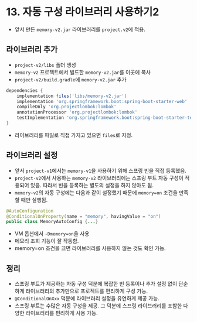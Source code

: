 # 13. 자동 구성 라이브러리 사용하기2
- 앞서 만든 `memory-v2.jar` 라이브러리를 `project.v2`에 적용.

## 라이브러리 추가
- `project-v2/libs` 폴더 생성
- `memory-v2` 프로젝트에서 빌드한 `memory-v2.jar`를 이곳에 복사
- `project-v2/build.gradle`에 `memory-v2.jar` 추가
```groovy
dependencies {
    implementation files('libs/memory-v2.jar')
    implementation 'org.springframework.boot:spring-boot-starter-web'
    compileOnly 'org.projectlombok:lombok'
    annotationProcessor 'org.projectlombok:lombok'
    testImplementation 'org.springframework.boot:spring-boot-starter-test'
}
```
- 라이브러리를 파일로 직접 가지고 있으면 `files`로 지정.

## 라이브러리 설정
- 앞서 `project-v1`에서는 `memory-v1`을 사용하기 위해 스프링 빈을 직접 등록했음.
- `project-v2`에서 사용하는 `memory-v2` 라이브러리에는 스프링 부트 자동 구성이 적용되어 있음. 따라서 빈을 등록하는 별도의 설정을
하지 않아도 됨.
- `memory-v2`의 자동 구성에는 다음과 같이 설정했기 때문에 `memory=on` 조건을 만족할 때만 실행됨.
```java
@AutoConfiguration
@ConditionalOnProperty(name = "memory", havingValue = "on")
public class MemoryAutoConfig {...}
```
- VM 옵션에서 `-Dmemory=on`을 사용
- 메모리 조회 기능이 잘 작동함.
- memory=on 조건을 끄면 라이브러리를 사용하지 않는 것도 확인 가능.

## 정리
- 스프링 부트가 제공하는 자동 구성 덕분에 복잡한 빈 등록이나 추가 설정 없이 단순하게 라이브러리의 추가만으로 프로젝트를 편리하게 구성 가능.
- `@ConditionalOnXxx` 덕분에 라이브러리 설정을 유연하게 제공 가능.
- 스프링 부트는 수많은 자동 구성을 제공. 그 덕분에 스프링 라이브러리를 포함한 다양한 라이브러리를 편리하게 사용 가능.
